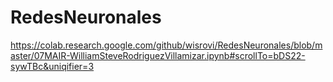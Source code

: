 # RedesNeuronales

https://colab.research.google.com/github/wisrovi/RedesNeuronales/blob/master/07MAIR-WilliamSteveRodriguezVillamizar.ipynb#scrollTo=bDS22-sywTBc&uniqifier=3
